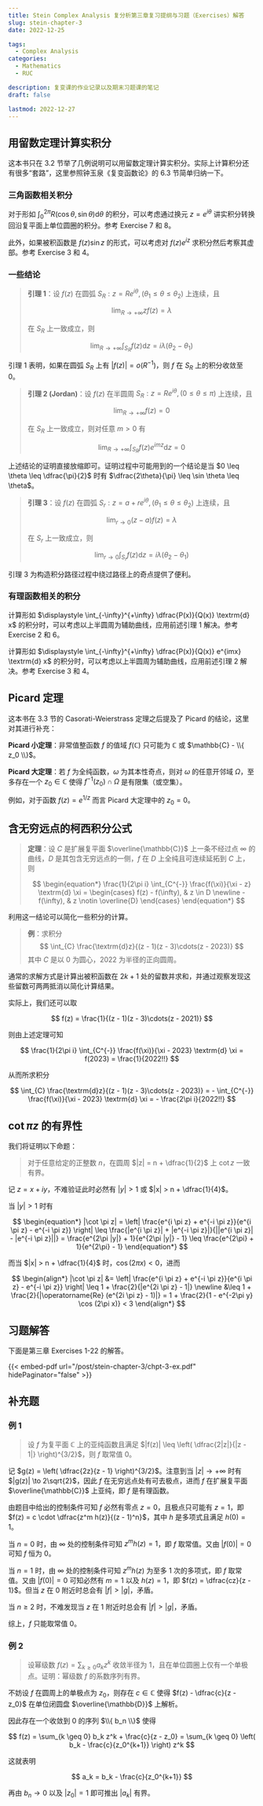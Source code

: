 ```yaml
---
title: Stein Complex Analysis 复分析第三章复习提纲与习题（Exercises）解答
slug: stein-chapter-3
date: 2022-12-25

tags:
  - Complex Analysis
categories:
  - Mathematics
  - RUC

description: 复变课的作业记录以及期末习题课的笔记
draft: false

lastmod: 2022-12-27
---
```


## 用留数定理计算实积分

这本书只在 3.2 节举了几例说明可以用留数定理计算实积分。实际上计算积分还有很多“套路”，这里参照钟玉泉《复变函数论》的 6.3 节简单归纳一下。

### 三角函数相关积分

对于形如 $\displaystyle \int_{0}^{2\pi} R(\cos \theta, \sin \theta) \textrm{d} \theta$ 的积分，可以考虑通过换元 $z = e^{i \theta}$ 讲实积分转换回沿复平面上单位圆圈的积分。参考 Exercise 7 和 8。

此外，如果被积函数是 $f(z) \sin z$ 的形式，可以考虑对 $f(z) e^{iz}$ 求积分然后考察其虚部。参考 Exercise 3 和 4。

### 一些结论

> **引理 1**：设 $f(z)$ 在圆弧 $S_R : z = R e^{i \theta},(\theta_1 \leq \theta \leq \theta_2)$ 上连续，且
>
> $$ \lim_{R \to +\infty} z f(z) = \lambda $$
>
> 在 $S_R$ 上一致成立，则
>
> $$
> \lim_{R \to +\infty} \int_{S_R} f(z) \textrm{d}z = i \lambda (\theta_2 - \theta_1)
> $$

引理 1 表明，如果在圆弧 $S_R$ 上有 $|f(z)| = o(R^{-1})$，则 $f$ 在 $S_R$ 上的积分收敛至 $0$。

> **引理 2 (Jordan)**：设 $f(z)$ 在半圆周 $S_R : z = R e^{i \theta},(0 \leq \theta \leq \pi)$ 上连续，且
>
> $$ \lim_{R \to +\infty} f(z) = 0 $$
>
> 在 $S_R$ 上一致成立，则对任意 $m > 0$ 有
>
> $$
> \lim_{R \to +\infty} \int_{S_R} f(z) e^{imz} \textrm{d}z = 0
> $$

上述结论的证明直接放缩即可。证明过程中可能用到的一个结论是当 $0 \leq \theta \leq \dfrac{\pi}{2}$ 时有 $\dfrac{2\theta}{\pi} \leq \sin \theta \leq \theta$。

> **引理 3**：设 $f(z)$ 在圆弧 $S_r : z = a + r e^{i \theta},(\theta_1 \leq \theta \leq \theta_2)$ 上连续，且
>
> $$ \lim_{r \to 0} (z - a) f(z) = \lambda $$
>
> 在 $S_r$ 上一致成立，则
>
> $$
> \lim_{r \to 0} \int_{S_r} f(z) \textrm{d}z = i \lambda (\theta_2 - \theta_1)
> $$

引理 3 为构造积分路径过程中绕过路径上的奇点提供了便利。

### 有理函数相关的积分

计算形如 $\displaystyle \int_{-\infty}^{+\infty} \dfrac{P(x)}{Q(x)} \textrm{d} x$ 的积分时，可以考虑以上半圆周为辅助曲线，应用前述引理 1 解决。参考 Exercise 2 和 6。

计算形如 $\displaystyle \int_{-\infty}^{+\infty} \dfrac{P(x)}{Q(x)} e^{imx} \textrm{d} x$ 的积分时，可以考虑以上半圆周为辅助曲线，应用前述引理 2 解决。参考 Exercise 3 和 4。

## Picard 定理

这本书在 3.3 节的 Casorati-Weierstrass 定理之后提及了 Picard 的结论，这里对其进行补充：

**Picard 小定理**：非常值整函数 $f$ 的值域 $f(\mathbb{C})$ 只可能为 $\mathbb{C}$ 或 $\mathbb{C} - \\{ z_0 \\}$。

**Picard 大定理**：若 $f$ 为全纯函数，$\omega$ 为其本性奇点，则对 $\omega$ 的任意开邻域 $\Omega$，至多存在一个 $z_0 \in \mathbb{C}$ 使得 $f^{-1}(z_0) \cap \Omega$ 是有限集（或空集）。

例如，对于函数 $f(z) = e^{1/z}$ 而言 Picard 大定理中的 $z_0 = 0$。

## 含无穷远点的柯西积分公式

> **定理**：设 $C$ 是扩展复平面 $\overline{\mathbb{C}}$ 上一条不经过点 $\infty$ 的曲线，$D$ 是其包含无穷远点的一侧，$f$ 在 $D$ 上全纯且可连续延拓到 $C$ 上，则
>
> $$
> \begin{equation*}
>   \frac{1}{2\pi i} \int_{C^{-}} \frac{f(\xi)}{\xi - z} \textrm{d} \xi = \begin{cases}
>     f(z) - f(\infty), & z \in D \newline
>     - f(\infty), & z \notin \overline{D}
>   \end{cases}
> \end{equation*}
> $$

利用这一结论可以简化一些积分的计算。

> **例**：求积分
> $$ \int_{C} \frac{\textrm{d}z}{(z - 1)(z - 3)\cdots(z - 2023)} $$
> 其中 $C$ 是以 $0$ 为圆心，$2022$ 为半径的正向圆周。

通常的求解方式是计算出被积函数在 $2k + 1$ 处的留数并求和，并通过观察发现这些留数可两两抵消以简化计算结果。

实际上，我们还可以取

$$
f(z) = \frac{1}{(z - 1)(z - 3)\cdots(z - 2021)}
$$

则由上述定理可知

$$
\frac{1}{2\pi i} \int_{C^{-}} \frac{f(\xi)}{\xi - 2023} \textrm{d} \xi
= f(2023) = \frac{1}{2022!!}
$$

从而所求积分

$$
\int_{C} \frac{\textrm{d}z}{(z - 1)(z - 3)\cdots(z - 2023)}
= - \int_{C^{-}} \frac{f(\xi)}{\xi - 2023} \textrm{d} \xi
= - \frac{2\pi i}{2022!!}
$$

## $\cot \pi z$ 的有界性

我们将证明以下命题：

> 对于任意给定的正整数 $n$，在圆周 $|z| = n + \dfrac{1}{2}$ 上 $\cot z$ 一致有界。

记 $z = x + iy$，不难验证此时必然有 $|y| > 1$ 或 $|x| > n + \dfrac{1}{4}$。

当 $|y| > 1$ 时有

$$
\begin{equation*}
  |\cot \pi z|
  = \left| \frac{e^{i \pi z} + e^{-i \pi z}}{e^{i \pi z} - e^{-i \pi z}} \right|
  \leq \frac{|e^{i \pi z}| + |e^{-i \pi z}|}{||e^{i \pi z}| - |e^{-i \pi z}||}
  = \frac{e^{2\pi |y|} + 1}{e^{2\pi |y|} - 1}
  \leq \frac{e^{2\pi} + 1}{e^{2\pi} - 1}
\end{equation*}
$$

而当 $|x| > n + \dfrac{1}{4}$ 时，$\cos (2\pi x) < 0$，进而

$$
\begin{align*}
  |\cot \pi z|
  &= \left| \frac{e^{i \pi z} + e^{-i \pi z}}{e^{i \pi z} - e^{-i \pi z}} \right|
  \leq 1 + \frac{2}{|e^{2i \pi z} - 1|} \newline
  &\leq 1 + \frac{2}{|\operatorname{Re} (e^{2i \pi z} - 1)|}
  = 1 + \frac{2}{1 - e^{-2\pi y} \cos (2\pi x)} < 3
\end{align*}
$$

## 习题解答

下面是第三章 Exercises 1-22 的解答。

{{< embed-pdf url="/post/stein-chapter-3/chpt-3-ex.pdf" hidePaginator="false" >}}

## 补充题

### 例 1

> 设 $f$ 为复平面 $\mathbb{C}$ 上的亚纯函数且满足 $|f(z)| \leq \left( \dfrac{2|z|}{|z - 1|} \right)^{3/2}$，则 $f$ 取常值 $0$。

记 $g(z) = \left( \dfrac{2z}{z - 1} \right)^{3/2}$。注意到当 $|z| \to +\infty$ 时有 $|g(z)| \to 2\sqrt{2}$，因此 $f$ 在无穷远点处有可去极点，进而 $f$ 在扩展复平面 $\overline{\mathbb{C}}$ 上亚纯，即 $f$ 是有理函数。

由题目中给出的控制条件可知 $f$ 必然有零点 $z = 0$，且极点只可能有 $z = 1$，即 $f(z) = c \cdot \dfrac{z^m h(z)}{(z - 1)^n}$，其中 $h$ 是多项式且满足 $h(0) = 1$。

当 $n = 0$ 时，由 $\infty$ 处的控制条件可知 $z^mh(z) = 1$，即 $f$ 取常值。又由 $|f(0)| = 0$ 可知 $f$ 恒为 $0$。

当 $n = 1$ 时，由 $\infty$ 处的控制条件可知 $z^mh(z)$ 为至多 $1$ 次的多项式，即 $f$ 取常值。又由 $|f(0)| = 0$ 可知必然有 $m = 1$ 以及 $h(z) = 1$，即 $f(z) = \dfrac{cz}{z - 1}$。但当 $z$ 在 $0$ 附近时总会有 $|f| > |g|$，矛盾。

当 $n \geq 2$ 时，不难发现当 $z$ 在 $1$ 附近时总会有 $|f| > |g|$，矛盾。

综上，$f$ 只能取常值 $0$。

### 例 2

> 设幂级数 $f(z) = \displaystyle\sum_{k \geq 0}a_kz^k$ 收敛半径为 $1$，且在单位圆圈上仅有一个单极点。证明：幂级数 $f$ 的系数序列有界。

不妨设 $f$ 在圆周上的单极点为 $z_0$，则存在 $c \in \mathbb{C}$ 使得 $f(z) - \dfrac{c}{z - z_0}$ 在单位闭圆盘 $\overline{\mathbb{D}}$ 上解析。

因此存在一个收敛到 $0$ 的序列 $\\{ b_n \\}$ 使得

$$
f(z) = \sum_{k \geq 0} b_k z^k + \frac{c}{z - z_0}
= \sum_{k \geq 0} \left( b_k - \frac{c}{z_0^{k+1}} \right) z^k
$$

这就表明

$$
a_k = b_k - \frac{c}{z_0^{k+1}}
$$

再由 $b_n \to 0$ 以及 $|z_0| = 1$ 即可推出 $|a_k|$ 有界。
